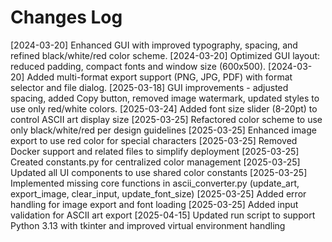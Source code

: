 # Changes Log
[2024-03-20] Enhanced GUI with improved typography, spacing, and refined black/white/red color scheme.
[2024-03-20] Optimized GUI layout: reduced padding, compact fonts and window size (600x500).
[2024-03-20] Added multi-format export support (PNG, JPG, PDF) with format selector and file dialog.
[2025-03-18] GUI improvements - adjusted spacing, added Copy button, removed image watermark, updated styles to use only red/white colors.
[2025-03-24] Added font size slider (8-20pt) to control ASCII art display size
[2025-03-25] Refactored color scheme to use only black/white/red per design guidelines
[2025-03-25] Enhanced image export to use red color for special characters
[2025-03-25] Removed Docker support and related files to simplify deployment
[2025-03-25] Created constants.py for centralized color management
[2025-03-25] Updated all UI components to use shared color constants
[2025-03-25] Implemented missing core functions in ascii_converter.py (update_art, export_image, clear_input, update_font_size)
[2025-03-25] Added error handling for image export and font loading
[2025-03-25] Added input validation for ASCII art export
[2025-04-15] Updated run script to support Python 3.13 with tkinter and improved virtual environment handling